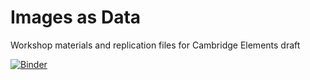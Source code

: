 # Images as Data

Workshop materials and replication files for Cambridge Elements draft

[![Binder](https://mybinder.org/badge_logo.svg)](https://mybinder.org/v2/gh/norawebbwilliams/images_as_data/master)


